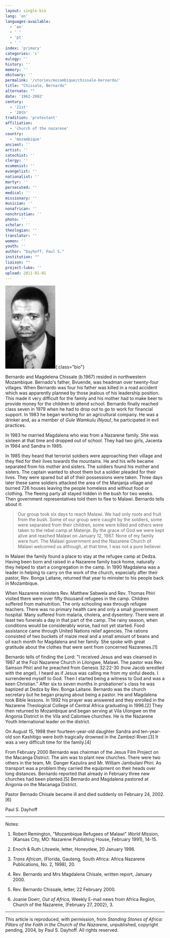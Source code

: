 ```yaml
---
layout: single-bio
lang: 'en'
languages-available:
  - 'en'
  - ' '
  - 'pt'
  - ' '
index: 'primary'
categories: 'c'
eulogy: ''
history: ''
memory: ''
obituary: ''
permalink: '/stories/mozambique/chissale-bernardo/'
title: "Chissale, Bernardo"
alternate: ""
date: '1962-2002'
century:
  - '21st'
  - '20th'
tradition: 'protestant'
affiliation:
  - 'church of the nazarene'
country:
  - 'mozambique'
ancient: ''
artist: ''
catechist: ''
clergy: ''
ecumenist: ''
evangelist: ''
nationalist: ''
martyr: ''
persecuted: ''
medical: ''
missionary: ''
musician: ''
nonafrican: ''
nonchristian: ''
photo: ''
scholar: ''
theologian: ''
translator: ''
women: ''
youth: ''
author: "Dayhoff, Paul S."
institution: ""
liaison: ""
project-luke: ''
upload: 2011-01-01
---
```


![Bernardo Chissale](/images/bio-pics/mozambique/chissale-bernardo/chissale_bernardo.jpg){:class="bio"}

Bernardo and Magdelena Chissale (b.1967) resided in northwestern Mozambique. Bernado's father, Bvuende, was headman over twenty-four villages.   When Bernardo was four his father was killed in a road accident which was apparently planned by those jealous of his leadership position.  This made it very difficult for the family and his mother had to make beer to provide money for the children to attend school.  Bernardo  finally reached class seven in 1979 when he had to drop out to go to work for financial support.  In 1983 he began working for an agricultural company.  He was a drinker and, as a member of *Gule Wamkulu (Nyau)*, he participated in evil practices.

In 1983 he married Magdalena who was from a Nazarene family.  She was sixteen at that time and dropped out of school.  They had two girls, Jacenta in 1984 and Sandra in 1985.

In 1985 they heard that terrorist soldiers were approaching their village and they fled for their lives towards the mountains.  He and his wife became separated from his mother and sisters.  The soldiers found his mother and sisters.  The captain wanted to shoot them but a soldier pleaded for their lives.  They were spared but all of their possessions were taken.  Three days later these same soldiers attacked the area of the Manjanja village and burned 726 houses leaving the people homeless and without food or clothing.  The fleeing party all stayed hidden in the bush for two weeks.  Then government representatives told them to flee to Malawi.  Bernardo tells about it:

> Our group took six days to reach Malawi.  We had only roots and fruit from the bush.  Some of our group were caught by the soldiers, some were separated from their children, some were killed and others were taken to the rebel camp at Matenje.  By the grace of God we were kept alive and reached Malawi on January 12, 1987.  None of my family were hurt.  The Malawi government and the Nazarene Church of Malawi welcomed us although, at that time, I was not a pure believer.

In Malawi the family found a place to stay at the refugee camp at Dedza.  Having been born and raised in a Nazarene family back home, naturally they helped to start a congregation in the camp.  In 1990 Magdalena was a leader in helping to carry on the work of the church, especially  after their pastor, Rev. Bonga Laitane, returned that year to minister to his people back in Mozambique.

When Nazarene ministers Rev. Matthew Sabwela and Rev. Thomas Phiri visited there were over fifty thousand refugees in the camp.  Children suffered from malnutrition.  The only schooling was through refugee teachers.  There was no primary health care and only a small government hospital.  Many suffered from malaria, cholera, and dysentery.  There were at least two funerals a day in that part of the camp.  The rainy season, when conditions would be considerably worse, had not yet started.  Food assistance came through United Nations relief agencies.  The rations consisted of two buckets of maize meal and a small amount of beans and oil each month for Magdalena and her family.  She spoke with great gratitude about the clothes that were sent from concerned Nazarenes.[1]

Bernardo tells of finding the Lord: "I received Jesus and was cleansed in 1987 at the Fozi Nazarene Church in Lilongwe, Malawi.  The pastor was Rev. Samson Phiri and he preached from Genesis 32:22-30 (how Jacob wrestled with the angel).  I heard as if Jesus was calling me from my sinful deeds.  I surrendered myself to God.  Then I started being a witness to God and was a keen Christian."  After six to seven months in probationer's class he was baptized at Dedza by Rev. Bonga Laitane.  Bernardo was the church secretary but he began praying about being a pastor.  He and Magdalena took Bible lessons.  In 1992 his prayer was answered and they enrolled in the Nazarene Theological College of Central Africa graduating in 1996.[2]    They then returned to Mozambique and began serving at Vila Ulongwe on the Angonia District in the Vila and Calomwe churches.  He is the Nazarene Youth International leader on the district.

On August 15, 1998 their fourteen-year-old daughter Sandra and ten-year-old son Kashitigo were both tragically drowned in the Zambezi River.[3]   It was a very difficult time for the family.[4]

From February 2000 Bernardo was chairman of the Jesus Film Project on the Macanga District.  The aim was to plant new churches.  There were two others in the team, Mr. Danger Kazulira  and Mr. William Jambulani  Phiri.  As transport was a problem they carried the equipment on their heads over long distances.  Bernardo reported that already in February three new churches had been planted.[5]   Bernardo and Magdalena pastored at Angonia on the Macanaga District.

Pastor Bernado Chisale became ill and died suddenly on February 24, 2002.[6]

Paul S. Dayhoff

---

Notes:

1.   Robert Remington, "Mozambique Refugees of Malawi" *World Mission*, (Kansas City, MO: Nazarene Publishing House, February 1991), 14-15.

2. Enoch & Ruth Litswele, letter, Honeydew, 20 January 1996.

3. *Trans African*, (Florida, Gauteng, South Africa: Africa Nazarene Publications, No. 2, 1998), 20.

4. Rev. Bernardo and Mrs Magdalena Chisale, written report,  January 2000.

5. Rev. Bernardo Chissale, letter, 22 February 2000.

6. Joanie Doerr, *Out of Africa*,  Weekly E-mail news from Africa Region, Church of the Nazarene, (February 27, 2002}, 3.

---

This article is reproduced, with permission, from *Standing Stones of Africa: Pillars of the Faith in the Church of the Nazarene*, unpublished, copyright pending, 2004, by Paul S. Dayhoff.  All rights reserved.